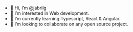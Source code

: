 - 👋 Hi, I’m @jabrilg
- 👀 I’m interested in Web development.
- 🌱 I’m currently learning Typescript, React & Angular.
- 💞️ I’m looking to collaborate on any open source project.
